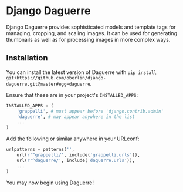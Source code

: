 Django Daguerre
===============

Django Daguerre provides sophisticated models and template tags for
managing, cropping, and scaling images. It can be used for generating
thumbnails as well as for processing images in more complex ways.

Installation
------------

You can install the latest version of Daguerre with `pip install git+https://github.com/oberlin/django-daguerre.git@master#egg=daguerre`.

Ensure that these are in your project's `INSTALLED_APPS`:

```python
INSTALLED_APPS = (
    'grappelli', # must appear before 'django.contrib.admin'
    'daguerre', # may appear anywhere in the list
    ...
)
```

Add the following or similar anywhere in your URLconf:

```python
urlpatterns = patterns('',
    url(r'^grappelli/', include('grappelli.urls')),
    url(r'^daguerre/', include('daguerre.urls')),
    ...
)
```

You may now begin using Daguerre!